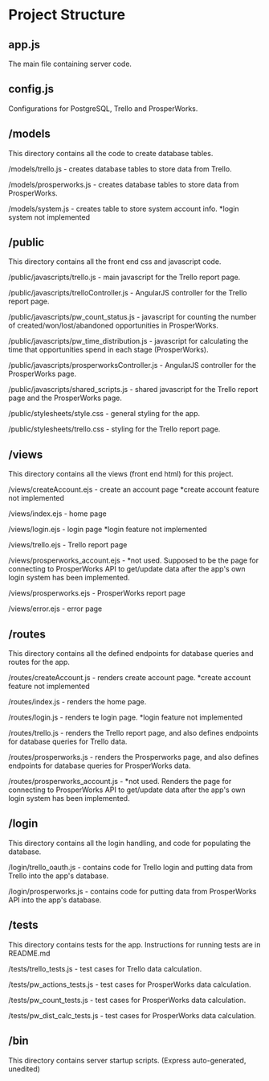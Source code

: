 # Project Structure

## app.js
   
   The main file containing server code.
   
## config.js
   Configurations for PostgreSQL, Trello and ProsperWorks.
  
## /models

   This directory contains all the code to create database tables.
   
   /models/trello.js - creates database tables to store data from Trello.
   
   /models/prosperworks.js - creates database tables to store data from ProsperWorks.
   
   /models/system.js - creates table to store system account info. *login system not implemented
   
## /public

   This directory contains all the front end css and javascript code.
   
   /public/javascripts/trello.js - main javascript for the Trello report page.
   
   /public/javascripts/trelloController.js - AngularJS controller for the Trello report page.
   
   /public/javascripts/pw_count_status.js - javascript for counting the number of created/won/lost/abandoned opportunities in ProsperWorks.
   
   /public/javascripts/pw_time_distribution.js - javascript for calculating the time that opportunities spend in each stage (ProsperWorks).
   
   /public/javascripts/prosperworksController.js - AngularJS controller for the ProsperWorks page.
   
   /public/javascripts/shared_scripts.js - shared javascript for the Trello report page and the ProsperWorks page.
   
   /public/stylesheets/style.css - general styling for the app.
   
   /public/stylesheets/trello.css - styling for the Trello report page.
   
## /views

   This directory contains all the views (front end html) for this project.
   
   /views/createAccount.ejs - create an account page *create account feature not implemented
   
   /views/index.ejs - home page
   
   /views/login.ejs - login page *login feature not implemented
   
   /views/trello.ejs - Trello report page
   
   /views/prosperworks_account.ejs - *not used. Supposed to be the page for connecting to ProsperWorks API to get/update data after the app's own login system has been implemented.
   
   /views/prosperworks.ejs - ProsperWorks report page
   
   /views/error.ejs - error page
   
## /routes

   This directory contains all the defined endpoints for database queries and routes for the app.
   
   /routes/createAccount.js - renders create account page. *create account feature not implemented
   
   /routes/index.js - renders the home page.
   
   /routes/login.js - renders te login page. *login feature not implemented
   
   /routes/trello.js - renders the Trello report page, and also defines endpoints for database queries for Trello data.
   
   /routes/prosperworks.js - renders the Prosperworks page, and also defines endpoints for database queries for ProsperWorks data.
   
   /routes/prosperworks_account.js - *not used. Renders the page for connecting to ProsperWorks API to get/update data after the app's own login system has been implemented.
   
## /login

   This directory contains all the login handling, and code for populating the database.
   
   /login/trello_oauth.js - contains code for Trello login and putting data from Trello into the app's database.
   
   /login/prosperworks.js - contains code for putting data from ProsperWorks API into the app's database.
   
## /tests
   This directory contains tests for the app. Instructions for running tests are in README.md
   
   /tests/trello_tests.js - test cases for Trello data calculation. 
   
   /tests/pw_actions_tests.js - test cases for ProsperWorks data calculation.
   
   /tests/pw_count_tests.js - test cases for ProsperWorks data calculation.
   
   /tests/pw_dist_calc_tests.js - test cases for ProsperWorks data calculation.
   
## /bin

   This directory contains server startup scripts. (Express auto-generated, unedited)
